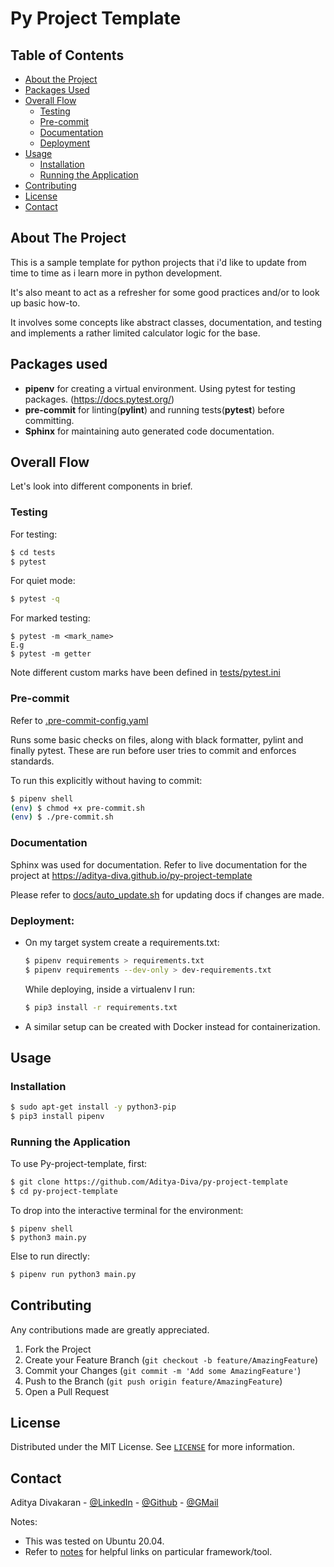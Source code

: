 # Py Project Template

## Table of Contents

- [About the Project](#about-the-project)
- [Packages Used](#packages-used)
- [Overall Flow](#overall-flow)
  - [Testing](#testing)
  - [Pre-commit](#pre-commit)
  - [Documentation](#documentation)
  - [Deployment](#deployment)
- [Usage](#usage)
  - [Installation](#installation)
  - [Running the Application](#running-the-application)
- [Contributing](#contributing)
- [License](#license)
- [Contact](#contact)

## About The Project

This is a sample template for python projects that i'd like to update from time to time as i learn more in python development.

It's also meant to act as a refresher for some good practices and/or to look up basic how-to.

It involves some concepts like abstract classes, documentation, and testing and implements a rather limited calculator logic for the base.

## Packages used

- **pipenv** for creating a virtual environment.
  Using pytest for testing packages. (https://docs.pytest.org/)
- **pre-commit** for linting(**pylint**) and running tests(**pytest**) before committing.
- **Sphinx** for maintaining auto generated code documentation.

## Overall Flow

Let's look into different components in brief.

### Testing

For testing:

```sh
$ cd tests
$ pytest
```

For quiet mode:

```sh
$ pytest -q
```

For marked testing:

```
$ pytest -m <mark_name>
E.g
$ pytest -m getter
```

Note different custom marks have been defined in [tests/pytest.ini](tests/pytest.ini)

### Pre-commit

Refer to [.pre-commit-config.yaml](.pre-commit-config.yaml)

Runs some basic checks on files, along with black formatter, pylint and finally pytest. These are run before user tries to commit and enforces standards.

To run this explicitly without having to commit:

```sh
$ pipenv shell
(env) $ chmod +x pre-commit.sh
(env) $ ./pre-commit.sh
```

### Documentation

Sphinx was used for documentation. Refer to live documentation for the project at <https://aditya-diva.github.io/py-project-template>

Please refer to [docs/auto_update.sh](docs/auto_update.sh) for updating docs if changes are made.

### Deployment:

- On my target system create a requirements.txt:

  ```sh
  $ pipenv requirements > requirements.txt
  $ pipenv requirements --dev-only > dev-requirements.txt
  ```

  While deploying, inside a virtualenv I run:

  ```sh
  $ pip3 install -r requirements.txt
  ```

- A similar setup can be created with Docker instead for containerization.

## Usage

### Installation

```sh
$ sudo apt-get install -y python3-pip
$ pip3 install pipenv
```

### Running the Application

To use Py-project-template, first:

```sh
$ git clone https://github.com/Aditya-Diva/py-project-template
$ cd py-project-template
```

To drop into the interactive terminal for the environment:

```
$ pipenv shell
$ python3 main.py
```

Else to run directly:

```sh
$ pipenv run python3 main.py
```

## Contributing

Any contributions made are greatly appreciated.

1. Fork the Project
2. Create your Feature Branch (`git checkout -b feature/AmazingFeature`)
3. Commit your Changes (`git commit -m 'Add some AmazingFeature'`)
4. Push to the Branch (`git push origin feature/AmazingFeature`)
5. Open a Pull Request

## License

Distributed under the MIT License. See [`LICENSE`](LICENSE) for more information.

## Contact

Aditya Divakaran - [@LinkedIn](https://www.linkedin.com/in/aditya-divakaran/) - [@Github](https://github.com/Aditya-Diva) - [@GMail](adi.develops@gmail.com)

Notes:

- This was tested on Ubuntu 20.04.
- Refer to [notes](notes.txt) for helpful links on particular framework/tool.
